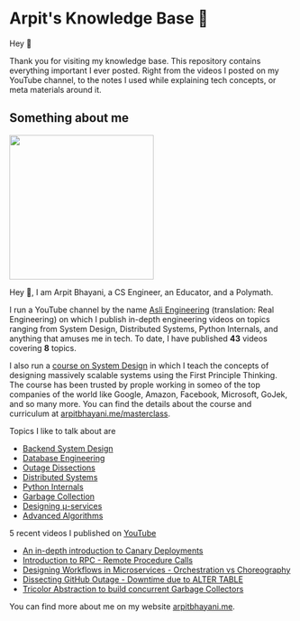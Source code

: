 # Arpit's Knowledge Base 🧠

Hey 🙌‍

Thank you for visiting my knowledge base. This repository contains everything important I ever posted. Right from the videos I posted on my YouTube channel, to the notes I used while explaining tech concepts, or meta materials around it.

## Something about me

<img width="256px" src="https://arpitbhayani.me/static/img/arpit.jpg" />

Hey 🙌‍, I am Arpit Bhayani, a CS Engineer, an Educator, and a Polymath.

I run a YouTube channel by the name [Asli Engineering](asliengineering.com) (translation: Real Engineering) on which I publish in-depth engineering videos on topics ranging from System Design,
Distributed Systems, Python Internals, and anything that amuses me in tech. To date, I have published **43** videos covering **8** topics.

I also run a [course on System Design](https://arpitbhayani.me/masterclass) in which I teach the concepts of designing massively scalable systems using the First Principle Thinking. The course has been trusted by prople working in someo of the top companies of the world like Google, Amazon, Facebook, Microsoft, GoJek, and so many more. You can find the details about the course and curriculum at [arpitbhayani.me/masterclass](https://arpitbhayani.me/masterclass).

Topics I like to talk about are

 - [Backend System Design](https://arpitbhayani.me/system-design)
 - [Database Engineering](https://arpitbhayani.me/database-engineering)
 - [Outage Dissections](https://arpitbhayani.me/outage-dissections)
 - [Distributed Systems](https://arpitbhayani.me/distributed-systems)
 - [Python Internals](https://arpitbhayani.me/python-internals)
 - [Garbage Collection](https://arpitbhayani.me/garbage-collection)
 - [Designing μ-services](https://arpitbhayani.me/microservices)
 - [Advanced Algorithms](https://arpitbhayani.me/advanced-algorithms)

5 recent videos I published on [YouTube](https://www.youtube.com/c/ArpitBhayani)

 - [An in-depth introduction to Canary Deployments](https://youtube.com/watch?v=nnseeKxovaM)
 - [Introduction to RPC - Remote Procedure Calls](https://youtube.com/watch?v=eRndYq8iTio)
 - [Designing Workflows in Microservices - Orchestration vs Choreography](https://youtube.com/watch?v=HiwOx-W1TIA)
 - [Dissecting GitHub Outage - Downtime due to ALTER TABLE](https://youtube.com/watch?v=82Xywy74kfE)
 - [Tricolor Abstraction to build concurrent Garbage Collectors](https://youtube.com/watch?v=lhrRwjVPXPo)

You can find more about me on my website [arpitbhayani.me](arpitbhayani.me).